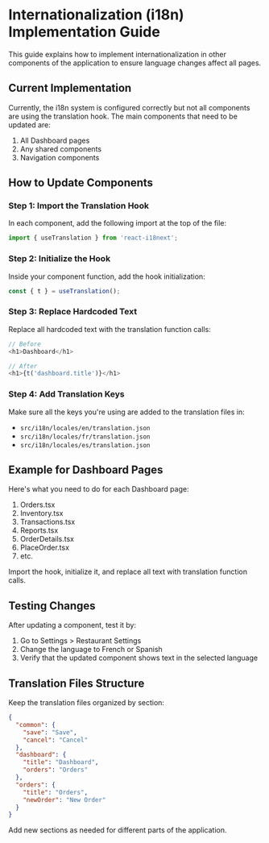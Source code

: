 # Internationalization (i18n) Implementation Guide

This guide explains how to implement internationalization in other components of the application to ensure language changes affect all pages.

## Current Implementation

Currently, the i18n system is configured correctly but not all components are using the translation hook. The main components that need to be updated are:

1. All Dashboard pages
2. Any shared components
3. Navigation components

## How to Update Components

### Step 1: Import the Translation Hook

In each component, add the following import at the top of the file:

```javascript
import { useTranslation } from 'react-i18next';
```

### Step 2: Initialize the Hook

Inside your component function, add the hook initialization:

```javascript
const { t } = useTranslation();
```

### Step 3: Replace Hardcoded Text

Replace all hardcoded text with the translation function calls:

```javascript
// Before
<h1>Dashboard</h1>

// After
<h1>{t('dashboard.title')}</h1>
```

### Step 4: Add Translation Keys

Make sure all the keys you're using are added to the translation files in:
- `src/i18n/locales/en/translation.json`
- `src/i18n/locales/fr/translation.json`
- `src/i18n/locales/es/translation.json`

## Example for Dashboard Pages

Here's what you need to do for each Dashboard page:

1. Orders.tsx
2. Inventory.tsx
3. Transactions.tsx
4. Reports.tsx
5. OrderDetails.tsx
6. PlaceOrder.tsx
7. etc.

Import the hook, initialize it, and replace all text with translation function calls.

## Testing Changes

After updating a component, test it by:

1. Go to Settings > Restaurant Settings
2. Change the language to French or Spanish
3. Verify that the updated component shows text in the selected language

## Translation Files Structure

Keep the translation files organized by section:

```json
{
  "common": {
    "save": "Save",
    "cancel": "Cancel"
  },
  "dashboard": {
    "title": "Dashboard",
    "orders": "Orders"
  },
  "orders": {
    "title": "Orders",
    "newOrder": "New Order"
  }
}
```

Add new sections as needed for different parts of the application. 